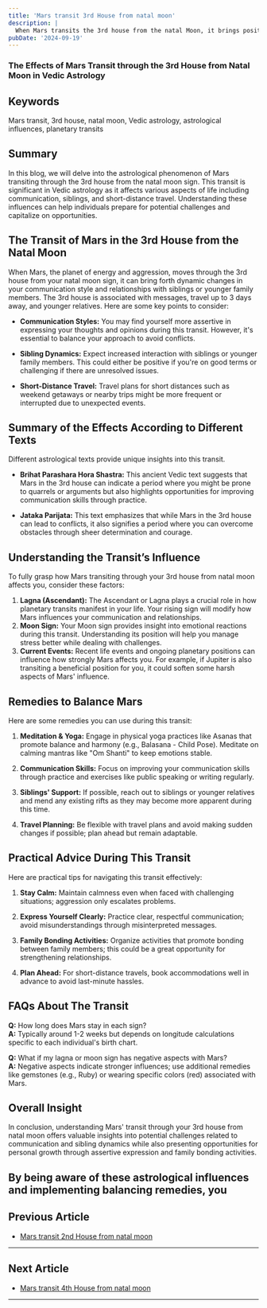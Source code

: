 ```yaml
---
title: 'Mars transit 3rd House from natal moon'
description: |
  When Mars transits the 3rd house from the natal Moon, it brings positive results, including financial gains, success in undertakings, and improved health. The individual may also enjoy new friendships, gain courage, and experience general happiness and prosperity.
pubDate: '2024-09-19'
---
```


### The Effects of Mars Transit through the 3rd House from Natal Moon in Vedic Astrology

## Keywords
Mars transit, 3rd house, natal moon, Vedic astrology, astrological influences, planetary transits

## Summary
In this blog, we will delve into the astrological phenomenon of Mars transiting through the 3rd house from the natal moon sign. This transit is significant in Vedic astrology as it affects various aspects of life including communication, siblings, and short-distance travel. Understanding these influences can help individuals prepare for potential challenges and capitalize on opportunities.

## The Transit of Mars in the 3rd House from the Natal Moon

When Mars, the planet of energy and aggression, moves through the 3rd house from your natal moon sign, it can bring forth dynamic changes in your communication style and relationships with siblings or younger family members. The 3rd house is associated with messages, travel up to 3 days away, and younger relatives. Here are some key points to consider:

- **Communication Styles:** You may find yourself more assertive in expressing your thoughts and opinions during this transit. However, it's essential to balance your approach to avoid conflicts.
  
- **Sibling Dynamics:** Expect increased interaction with siblings or younger family members. This could either be positive if you're on good terms or challenging if there are unresolved issues.

- **Short-Distance Travel:** Travel plans for short distances such as weekend getaways or nearby trips might be more frequent or interrupted due to unexpected events.

## Summary of the Effects According to Different Texts

Different astrological texts provide unique insights into this transit.

- **Brihat Parashara Hora Shastra:** This ancient Vedic text suggests that Mars in the 3rd house can indicate a period where you might be prone to quarrels or arguments but also highlights opportunities for improving communication skills through practice.

- **Jataka Parijata:** This text emphasizes that while Mars in the 3rd house can lead to conflicts, it also signifies a period where you can overcome obstacles through sheer determination and courage.

## Understanding the Transit’s Influence

To fully grasp how Mars transiting through your 3rd house from natal moon affects you, consider these factors:
1. **Lagna (Ascendant):** The Ascendant or Lagna plays a crucial role in how planetary transits manifest in your life. Your rising sign will modify how Mars influences your communication and relationships.
2. **Moon Sign:** Your Moon sign provides insight into emotional reactions during this transit. Understanding its position will help you manage stress better while dealing with challenges.
3. **Current Events:** Recent life events and ongoing planetary positions can influence how strongly Mars affects you. For example, if Jupiter is also transiting a beneficial position for you, it could soften some harsh aspects of Mars' influence.

## Remedies to Balance Mars

Here are some remedies you can use during this transit:

1. **Meditation & Yoga:** Engage in physical yoga practices like Asanas that promote balance and harmony (e.g., Balasana - Child Pose). Meditate on calming mantras like "Om Shanti" to keep emotions stable.
   
2. **Communication Skills:** Focus on improving your communication skills through practice and exercises like public speaking or writing regularly.

3. **Siblings' Support:** If possible, reach out to siblings or younger relatives and mend any existing rifts as they may become more apparent during this time.

4. **Travel Planning:** Be flexible with travel plans and avoid making sudden changes if possible; plan ahead but remain adaptable.

## Practical Advice During This Transit

Here are practical tips for navigating this transit effectively:

1. **Stay Calm:** Maintain calmness even when faced with challenging situations; aggression only escalates problems.
   
2. **Express Yourself Clearly:** Practice clear, respectful communication; avoid misunderstandings through misinterpreted messages.

3. **Family Bonding Activities:** Organize activities that promote bonding between family members; this could be a great opportunity for strengthening relationships.

4. **Plan Ahead:** For short-distance travels, book accommodations well in advance to avoid last-minute hassles.

## FAQs About The Transit

**Q:** How long does Mars stay in each sign?  
**A:** Typically around 1-2 weeks but depends on longitude calculations specific to each individual's birth chart.

**Q:** What if my lagna or moon sign has negative aspects with Mars?  
**A:** Negative aspects indicate stronger influences; use additional remedies like gemstones (e.g., Ruby) or wearing specific colors (red) associated with Mars.

## Overall Insight

In conclusion, understanding Mars' transit through your 3rd house from natal moon offers valuable insights into potential challenges related to communication and sibling dynamics while also presenting opportunities for personal growth through assertive expression and family bonding activities.

By being aware of these astrological influences and implementing balancing remedies, you
---

## Previous Article
- [Mars transit 2nd House from natal moon](200302_Mars_transit_2nd_House_from_natal_moon.md)

---

## Next Article
- [Mars transit 4th House from natal moon](200304_Mars_transit_4th_House_from_natal_moon.md)

---
